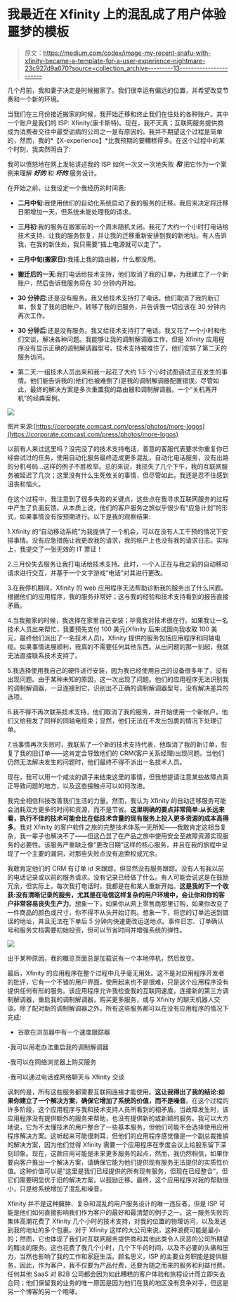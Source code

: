 # 我最近在 Xfinity 上的混乱成了用户体验噩梦的模板

> 原文：<https://medium.com/codex/image-my-recent-snafu-with-xfinity-became-a-template-for-a-user-experience-nightmare-23c927d9a670?source=collection_archive---------13----------------------->

几个月前，我和妻子决定是时候搬家了。我们很幸运有偏远的位置，并希望改变节奏和一个新的环境。

当我们在三月份接近搬家的时候，我开始迁移和终止我们在住处的各种账户。其中一个账户是我们的 ISP: Xfinity(康卡斯特)。现在，我不天真；互联网服务提供商成为消费者交往中最受诟病的公司之一是有原因的。我并不期望这个过程是简单的，然而，我的*【X-experience】*比我预期的要糟糕得多。在这个过程中的某个时刻，我突然明白了:

我可以愤怒地在网上发帖讲述我的 ISP 如何一次又一次地失败 ***和*** 把它作为一个案例来理解 ***好的*** 和 ***坏的*** 服务设计。

在开始之前，让我设定一个我经历的时间表:

- **二月中旬**:我使用他们的自动化系统启动了我的服务的迁移。我后来决定将迁移日期增加一天，但系统未能处理我的请求。

- **三月初**:我的服务在搬家前的一个周末随机关闭。我花了大约一个小时打电话给技术支持，让我的服务恢复，并让我的迁移重新安排到我的新地址。有人告诉我，在我的新住处，我只需要“插上电源就可以走了”。

- **三月中旬(搬家日)**:我插上我的路由器，什么都没用。

- **搬迁后的一天**:我打电话给技术支持，他们取消了我的订单，为我建立了一个新账户，然后告诉我服务将在 30 分钟内开始。

- **30 分钟后**:还是没有服务。我又给技术支持打了电话。他们取消了我的新订单，恢复了我的旧帐户，转移了我的旧服务，并告诉我一切应该在 30 分钟内再次工作。

- **30 分钟后**:还是没有服务。我又给技术支持打了电话。我又花了一个小时和他们交谈，解决各种问题。我能够让我的调制解调器工作，但是 Xfinity 应用程序没有显示正确的调制解调器型号。技术支持被难住了，他们安排了第二天的服务访问。

*   第二天:一组技术人员出来和我一起花了大约 1.5 个小时试图调试正在发生的事情。他们能告诉我的(他们也被难倒了)是我的调制解调器配置错误。尽管如此，最终的解决方案是多次重置我的路由器和调制解调器。一个“关机再开机”的经典案例。

![](img/95e0f111b14acac0a7dbe8067b0733d1.png)

图片来源:[https://corporate.comcast.com/press/photos/more-logos](https://corporate.comcast.com/press/photos/more-logos)

以前有人来过这里吗？没完没了的技术支持电话，善意的客服代表要求你重复你已经尝试过的任务，使用自动化服务最终造成更多混乱，自动化电话服务，没有出路的分机号码…这样的例子不胜枚举。总的来说，我损失了几个下午，我的互联网服务被延迟了几次；这里没有什么生死攸关的事情，但尽管如此，我还是忍不住感到沮丧和恼火。

在这个过程中，我注意到了很多失败的关键点，这些点在我寻求互联网服务的过程中产生了负面反馈。从本质上说，他们的客户服务之旅似乎很少有“应急计划”的形式，如果事情没有按预期进行。以下是我的观察结果:

1.Xfinity 的“自动移动系统”为我提供了一个机会，可以在没有人工干预的情况下安排事情。没有应急措施让我更改我的请求，我的帐户上也没有我的请求日志。实际上，我提交了一张无效的 IT 票证！

2.三月份失去服务让我打电话给技术支持。此时，一个人正在与我之前的自动移动请求进行交互，并基于一个文字游戏“电话”对其进行更改。

3.在我停机期间，Xfinity 的 web 应用程序无法帮助诊断我的服务出了什么问题。根据他们的应用程序，我的服务非常好；这与我的经验和技术支持看到的报告直接矛盾。

4.当我搬家的时候，我选择在家里自己安装；毕竟我对技术很在行。如果我让一名技术人员出来帮忙，我要预先支付 100 美元(Xfinity 后来试图向我收取 100 美元，最终他们派出了一名技术人员)。Xfinity 提供的服务包括应用程序和同轴电缆。如果事情进展顺利，我真的不需要任何其他东西。从出问题的那一刻起，我就无法直接联系技术支持了。

5.我选择使用我自己的硬件进行安装，因为我已经使用自己的设备很多年了，没有出现问题。由于某种未知的原因，这一次出现了问题。他们的应用程序无法识别我的调制解调器，一旦连接到它，识别出不正确的调制解调器型号，没有解决差异的选项。

6.我不得不再次联系技术支持，他们取消了我的服务，并开始使用一个新帐户。他们又给我发了同样的同轴电缆束；显然，他们无法在不发出包裹的情况下处理订单。

7.当事情再次失败时，我联系了一个新的技术支持代表，他取消了我的新订单，恢复了我的旧订单——这肯定会导致他们的 CRM(客户关系经理)出现问题。当他们仍然无法解决发生的问题时，他们最终不得不派出一名技术人员。

现在，我可以用一个咸淡的调子来结束这里的事情，但我想提请注意某些故障点真正导致问题的地方，以及这些接触点可以如何改进。

我完全相信科技改善我们生活的力量。然而，我认为 Xfinity 的自动迁移服务可能会消耗双方更多的时间和资源，而不是节省。**这里明确的要点非常简单:从长远来看，执行不佳的技术可能会比在低技术含量的现有服务上投入更多资源的成本高得多**。我对 Xfinity 的客户软件之旅的完整技术体系一无所知——我敢肯定这相当复杂，我一辈子也解决不了——但这凸显了在产品之旅中使用安全至故障资源实现服务的必要性。该服务严重缺乏像“更改日期”这样的核心服务，并且在我的旅程中呈现了一个主要的漏洞，对那些失败点没有追索权或冗余。

我敢肯定他们的 CRM 有订单 id 来跟踪，但显然没有服务跟踪。没有人有我以前的电话记录或以前的服务请求。没有记录已经做了什么。有人可能会说这是在鼓励冗余，但实际上，每次我打电话时，我都是在和某人重新开始。**这是我的下一个收获:没有清晰记录的服务，尤其是在电信这样复杂的用户环境中，会让你和你的客户非常容易丧失生产力**。想象一下，如果你从网上零售商那里订购，如果你改变了一件商品的颜色或尺寸，你不得不从头开始订购。想象一下，将您的订单运送到错误的地址，并且无法在下单后 5 分钟内快速更改运送地点。事件日志、订单确认号和服务文档需要初始投资，但可以节省时间并增强系统的弹性。

![](img/7eb611edbd7eaf654ee5c5839071a527.png)

出于某种原因，我的概览页面总是加载说有一个本地停机，然后改变。

最后，Xfinity 的应用程序在整个过程中几乎毫无用处。这不是对应用程序开发者的批评，它有一个不错的用户界面，使用起来也不是很难，只是这个应用程序没有提供任何有形的服务。该应用程序允许我检查我的互联网速度，连接新的第三方调制解调器，重启我的调制解调器，购买更多服务，或与 Xfinity 的聊天机器人交谈。除了配对新的调制解调器之外，所有这些服务都可以在没有应用程序的情况下完成:

*   谷歌在浏览器中有一个速度跟踪器

-我可以用老办法重启我的调制解调器

-我可以在网络浏览器上购买服务

-我可以通过电话或网络聊天与 Xfinity 交谈

讽刺的是，所有这些服务都需要互联网连接才能使用。**这让我得出了我的结论:如果你建立了一个解决方案，确保它增加了系统的价值，而不是噪音**。在这个过程的许多阶段，这个应用程序与我和技术支持人员所看到的相矛盾。当故障发生时，该应用程序没有提供额外的服务来帮助，也没有提供新的或新颖的服务。我可以大方地说，它为不太懂技术的用户整合了一些基本服务，但他们可能不会选择使用应用程序解决方案。这听起来可能很刺耳，但他们的应用程序感觉像是一个副总裁推销的解决方案，因为他们觉得 Xfinity 需要一个应用程序在季度会议上给股东留下深刻印象。现在，这款应用可能是未来更多服务的起点，然而，我仍然相信，如果你要向客户推出一个解决方案，请确保它能为他们提供现有服务无法提供的实质性价值。这种价值可以是“这里是我们已经提供的所有现有服务，但现在已经整合”，但它们需要明显优于旧的解决方案，以鼓励迁移。最终，这个应用程序对我的帮助很小，只是给系统增加了混乱和噪音。

Xfinity 并不是这种臃肿、复杂和混乱的用户服务设计的唯一违反者，但是 ISP 可能是他们如何直接影响我们作为客户的最好和最清楚的例子之一。这一服务失败的集体高潮花费了 Xfinity 几个小时的技术支持，对我的位置的物理访问，以及发送到我的地址的多个包裹。对于 Xfinity 这样的大公司来说，这种浪费可能是最小的；然而，它也体现了我们对互联网服务提供商和其他此类令人厌恶的公司所期望的黯淡的服务。这也花费了我几个小时，几个下午的时间，以及不必要的头痛和压力，当然也影响了我的工作和家庭生活。顾名思义，ISP 的主要业务职能是提供服务，因此，作为客户，我不仅要为产品付费，还要为随之而来的服务和利益付费。任何其他 SaaS 对 B2B 公司都会因为如此糟糕的客户体验和旅程设计而立即失去合同；他们保留我的业务的唯一原因是因为他们在我的地区没有竞争对手，但这是另一个博客的另一个咆哮。